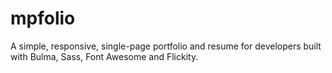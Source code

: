 # mpfolio
A simple, responsive, single-page portfolio and resume for developers built with Bulma, Sass, Font Awesome and Flickity.
